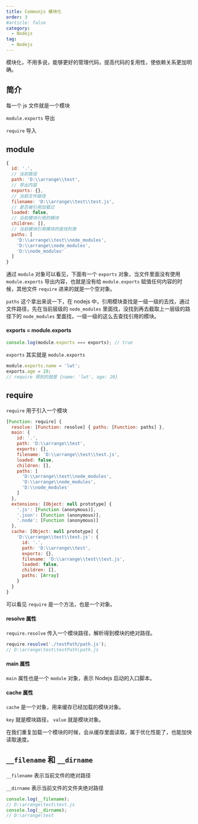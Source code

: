```yaml
---
title: Commonjs 模块化
order: 3
#article: false
category:
  - Nodejs
tag:
  - Nodejs
---
```


模块化，不用多说，能够更好的管理代码，提高代码的复用性，使依赖关系更加明确。

## 简介

每一个 js 文件就是一个模块

`module.exports` 导出

`require` 导入

## module

```javascript
{
  id: '.',
  // 当前路径
  path: 'D:\\arrange\\test',
  // 导出内容
  exports: {},
  // 当前文件路径
  filename: 'D:\\arrange\\test\\test.js',
  // 是否被引用加载过
  loaded: false,
  // 当前模块引用的模块
  children: [],
  // 当前模块引用模块的查找列表
  paths: [
    'D:\\arrange\\test\\node_modules',
    'D:\\arrange\\node_modules',
    'D:\\node_modules'
  ]
}
```

通过 `module` 对象可以看见，下面有一个 `exports` 对象，当文件里面没有使用 `module.exports` 导出内容，也就是没有给 `module.exports` 赋值任何内容的时候，其他文件 `require` 进来的就是一个空对象。

`paths` 这个拿出来说一下，在 nodejs 中，引用模块查找是一级一级的去找，通过文件路径，先在当前层级的 `node_modules` 里面找，没找到再去截取上一层级的路径下的 `node_modules` 里面找，一级一级的这么去查找引用的模块。

#### exports = module.exports

```javascript
console.log(module.exports === exports); // true
```

`exports` 其实就是 `module.exports`

```javascript
module.exports.name = 'lwt';
exports.age = 20;
// require 得到的就是 {name: 'lwt', age: 20}
```

## require

`require` 用于引入一个模块

```javascript
[Function: require] {
  resolve: [Function: resolve] { paths: [Function: paths] },
  main: {
    id: '.',
    path: 'D:\\arrange\\test',
    exports: {},
    filename: 'D:\\arrange\\test\\test.js',
    loaded: false,
    children: [],
    paths: [
      'D:\\arrange\\test\\node_modules',
      'D:\\arrange\\node_modules',
      'D:\\node_modules'
    ]
  },
  extensions: [Object: null prototype] {
    '.js': [Function (anonymous)],
    '.json': [Function (anonymous)],
    '.node': [Function (anonymous)]
  },
  cache: [Object: null prototype] {
    'D:\\arrange\\test\\test.js': {
      id: '.',
      path: 'D:\\arrange\\test',
      exports: {},
      filename: 'D:\\arrange\\test\\test.js',
      loaded: false,
      children: [],
      paths: [Array]
    }
  }
}
```

可以看见 `require` 是一个方法，也是一个对象。

#### resolve 属性

`require.resolve` 传入一个模块路径，解析得到模块的绝对路径。

```javascript
require.resolve('./testPath/path.js');
// D:\arrange\test\testPath\path.js
```

#### main 属性

`main` 属性也是一个 `module` 对象，表示 Nodejs 启动的入口脚本。

#### cache 属性

`cache` 是一个对象，用来缓存已经加载的模块对象。

`key` 就是模块路径， `value` 就是模块对象。

在我们重复加载一个模块的时候，会从缓存里面读取，属于优化性能了，也能加快读取速度。

## `__filename` 和 `__dirname`

`__filename` 表示当前文件的绝对路径

`__dirname` 表示当前文件的文件夹绝对路径

```javascript
console.log(__filename);
// D:\arrange\test\test.js
console.log(__dirname);
// D:\arrange\test
```
